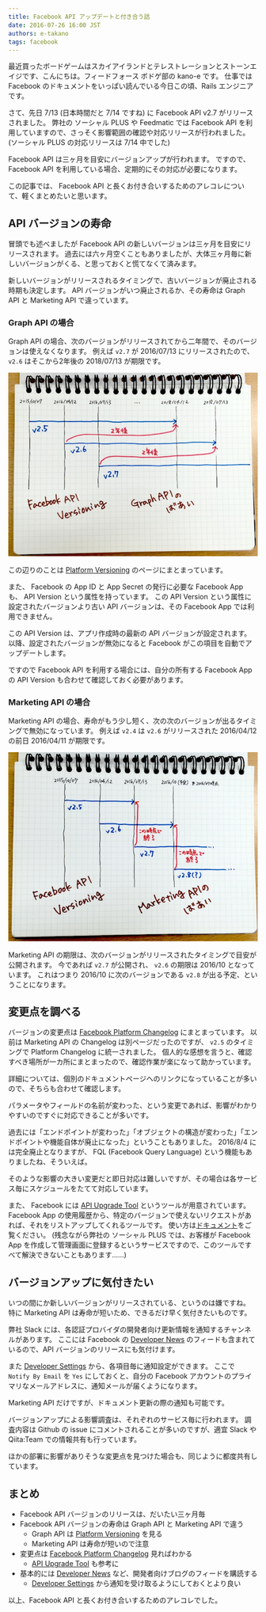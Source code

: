 ```yaml
---
title: Facebook API アップデートと付き合う話
date: 2016-07-26 16:00 JST
authors: e-takano
tags: facebook
---
```


最近買ったボードゲームはスカイアイランドとテレストレーションとストーンエイジです、こんにちは。フィードフォース ボドゲ部の kano-e です。
仕事では Facebook のドキュメントをいっぱい読んでいる今日この頃、Rails エンジニアです。

さて、先日 7/13 (日本時間だと 7/14 ですね) に Facebook API v2.7 がリリースされました。
弊社の ソーシャル PLUS や Feedmatic では Facebook API を利用していますので、さっそく影響範囲の確認や対応リリースが行われました。
(ソーシャル PLUS の対応リリースは 7/14 中でした)

Facebook API は三ヶ月を目安にバージョンアップが行われます。
ですので、Facebook API を利用している場合、定期的にその対応が必要になります。

この記事では、 Facebook API と長くお付き合いするためのアレコレについて、軽くまとめたいと思います。

<!--more-->

## API バージョンの寿命

冒頭でも述べましたが Facebook API の新しいバージョンは三ヶ月を目安にリリースされます。
過去には六ヶ月空くこともありましたが、大体三ヶ月毎に新しいバージョンがくる、と思っておくと慌てなくて済みます。

新しいバージョンがリリースされるタイミングで、古いバージョンが廃止される時期も決定します。
API バージョンがいつ廃止されるか、その寿命は Graph API と Marketing API で違っています。

### Graph API の場合

Graph API の場合、次のバージョンがリリースされてから二年間で、そのバージョンは使えなくなります。
例えば `v2.7` が 2016/07/13 にリリースされたので、 `v2.6` はそこから2年後の 2018/07/13 が期限です。

![:alt](/images/2016/07/watch-facebook-api-version-graph-api-versioning.jpg)

この辺りのことは [Platform Versioning](https://developers.facebook.com/docs/apps/versions) のページにまとまっています。

また、 Facebook の App ID と App Secret の発行に必要な Facebook App も、 API Version という属性を持っています。
この API Version という属性に設定されたバージョンより古い API バージョンは、その Facebook App では利用できません。

この API Version は、アプリ作成時の最新の API バージョンが設定されます。
以降、設定されたバージョンが無効になると Facebook がこの項目を自動でアップデートします。

ですので Facebook API を利用する場合には、自分の所有する Facebook App の API Version も合わせて確認しておく必要があります。

### Marketing API の場合

Marketing API の場合、寿命がもう少し短く、次の次のバージョンが出るタイミングで無効になっています。
例えば `v2.4` は `v2.6` がリリースされた 2016/04/12 の前日 2016/04/11 が期限です。

![:alt](/images/2016/07/watch-facebook-api-version-marketing-api-versioning.jpg)

Marketing API の期限は、次のバージョンがリリースされたタイミングで目安が公開されます。
今であれば `v2.7` が公開され、 `v2.6` の期限は 2016/10 となっています。
これはつまり 2016/10 に次のバージョンである `v2.8` が出る予定、ということになります。

## 変更点を調べる

バージョンの変更点は [Facebook Platform Changelog](https://developers.facebook.com/docs/apps/changelog) にまとまっています。
以前は Marketing API の Changelog は別ページだったのですが、 `v2.5` のタイミングで Platform Changelog に統一されました。
個人的な感想を言うと、確認すべき場所が一カ所にまとまったので、確認作業が楽になって助かっています。

詳細については、個別のドキュメントページへのリンクになっていることが多いので、そちらも合わせて確認します。

パラメータやフィールドの名前が変わった、という変更であれば、影響がわかりやすいのですぐに対応できることが多いです。

過去には「エンドポイントが変わった」「オブジェクトの構造が変わった」「エンドポイントや機能自体が廃止になった」ということもありました。
2016/8/4 には完全廃止となりますが、 FQL (Facebook Query Language) という機能もありましたね、そういえば。

そのような影響の大きい変更だと即日対応は難しいですが、その場合は各サービス毎にスケジュールをたてて対応しています。

また、 Facebook には [API Upgrade Tool](https://developers.facebook.com/tools/api_versioning/) というツールが用意されています。
Facebook App の使用履歴から、特定のバージョンで使えないリクエストがあれば、それをリストアップしてくれるツールです。
使い方は[ドキュメント](https://developers.facebook.com/docs/graph-api/advanced/api-upgrade-tool)をご覧ください。
(残念ながら弊社の ソーシャル PLUS では、お客様が Facebook App を作成して管理画面に登録するというサービスですので、このツールですべて解決できないこともあります……)

## バージョンアップに気付きたい

いつの間にか新しいバージョンがリリースされている、というのは嫌ですね。
特に Marketing API は寿命が短いため、できるだけ早く気付きたいものです。

弊社 Slack には、各認証プロバイダの開発者向け更新情報を通知するチャンネルがあります。
ここには Facebook の [Developer News](https://developers.facebook.com/blog/) のフィードも含まれているので、API バージョンのリリースにも気付けます。

また [Developer Settings](https://developers.facebook.com/settings/developer/contact/) から、各項目毎に通知設定ができます。
ここで `Notify By Email` を `Yes` にしておくと、自分の Facebook アカウントのプライマリなメールアドレスに、通知メールが届くようになります。

Marketing API だけですが、ドキュメント更新の際の通知も可能です。

バージョンアップによる影響調査は、それぞれのサービス毎に行われます。
調査内容は Github の issue にコメントされることが多いのですが、適宜 Slack や Qiita:Team での情報共有も行っています。

ほかの部署に影響がありそうな変更点を見つけた場合も、同じように都度共有しています。

## まとめ

* Facebook API バージョンのリリースは、だいたい三ヶ月毎
* Facebook API バージョンの寿命は Graph API と Marketing API で違う
  * Graph API は [Platform Versioning](https://developers.facebook.com/docs/apps/versions) を見る
  * Marketing API は寿命が短いので注意
* 変更点は [Facebook Platform Changelog](https://developers.facebook.com/docs/apps/changelog) 見ればわかる
  * [API Upgrade Tool](https://developers.facebook.com/tools/api_versioning/) も参考に
* 基本的には [Developer News](https://developers.facebook.com/blog/) など、開発者向けブログのフィードを購読する
  * [Developer Settings](https://developers.facebook.com/settings/developer/contact/) から通知を受け取るようにしておくとより良い

以上、Facebook API と長くお付き合いするためのアレコレでした。


